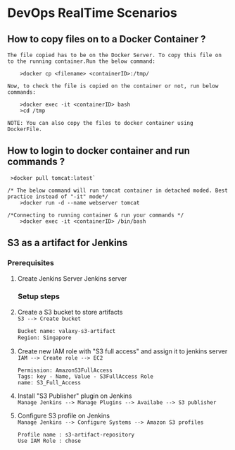 # DevOps RealTime Scenarios

## How to copy files on to a Docker Container ?
	The file copied has to be on the Docker Server. To copy this file on to the running container.Run the below command:
	
		>docker cp <filename> <containerID>:/tmp/
		
    Now, to check the file is copied on the container or not, run below commands:
	
		>docker exec -it <containerID> bash
		>cd /tmp
		
	NOTE: You can also copy the files to docker container using DockerFile.

## How to login to docker container and run commands ?
	 >docker pull tomcat:latest`
	
	/* The below command will run tomcat container in detached moded. Best practice instead of "-it" mode*/
		>docker run -d --name webserver tomcat
		
	/*Connecting to running container & run your commands */
		>docker exec -it <containerID> /bin/bash
	
##  S3 as a artifact for Jenkins

### Prerequisites
1. Create Jenkins Server
  Jenkins server

   ### Setup steps 
1. Create a S3 bucket to store artifacts  
    `S3 --> Create bucket `
      ```sh 
   Bucket name: valaxy-s3-artifact 
   Region: Singapore
   ```
1. Create new IAM role with "S3 full access" and assign it to jenkins server  
   `IAM --> Create role --> EC2` 
   ```ssh 
   Permission: AmazonS3FullAccess 
   Tags: key - Name, Value - S3FullAccess Role 
   name: S3_Full_Access
   ```
   
1. Install "S3 Publisher" plugin on Jenkins  
  `Manage Jenkins --> Manage Plugins --> Availabe --> S3 publisher`

1. Configure S3 profile on Jenkins  
  `Manage Jenkins --> Configure Systems --> Amazon S3 profiles` 
   ```sh
   Profile name : s3-artifact-repository 
   Use IAM Role : chose
   ```